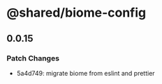 # @shared/biome-config

## 0.0.15

### Patch Changes

- 5a4d749: migrate biome from eslint and prettier
